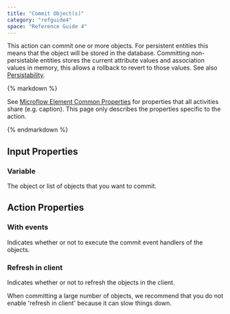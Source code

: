 ```yaml
---
title: "Commit Object(s)"
category: "refguide4"
space: "Reference Guide 4"
---
```

This action can commit one or more objects. For persistent entities this means that the object will be stored in the database. Committing non-persistable entities stores the current attribute values and association values in memory, this allows a rollback to revert to those values. See also [Persistability](persistability).

<div class="alert alert-info">{% markdown %}

See [Microflow Element Common Properties](microflow-element-common-properties) for properties that all activities share (e.g. caption). This page only describes the properties specific to the action.

{% endmarkdown %}</div>

## Input Properties

### Variable

The object or list of objects that you want to commit.

## Action Properties

### With events

Indicates whether or not to execute the commit event handlers of the objects.

### Refresh in client

Indicates whether or not to refresh the objects in the client.

When committing a large number of objects, we recommend that you do not enable 'refresh in client' because it can slow things down.